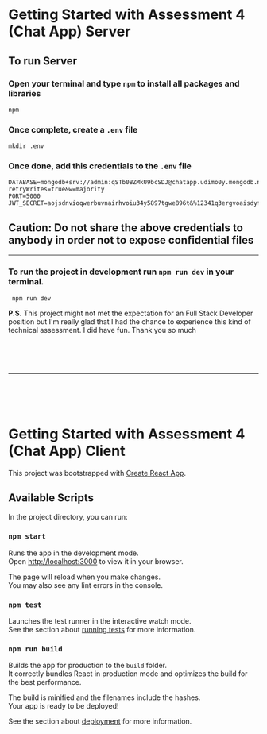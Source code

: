 # Getting Started with Assessment 4 (Chat App) Server

## **To run Server**

### Open your terminal and type `npm` to install all packages and libraries

```
npm
```

### Once complete, create a `.env` file

```
mkdir .env
```

### Once done, add this credentials to the `.env` file

```
DATABASE=mongodb+srv://admin:qSTb0BZMkU9bcSDJ@chatapp.udimo0y.mongodb.net/chatApp?retryWrites=true&w=majority
PORT=5000
JWT_SECRET=aojsdnvioqwerbuvnairhvoiu34y5897tgwe896t&%12341q3ergvoaisdyfvb972q456
```

## **Caution**: Do not share the above credentials to anybody in order not to expose confidential files

---

### To run the project in development run `npm run dev` in your terminal.

```
 npm run dev
```

**P.S.** This project might not met the expectation for an Full Stack Developer position but I'm really glad that I had the chance to experience this kind of technical assessment. I did have fun. Thank you so much

<br>
<br>
<br>

---

<br>
<br>
<br>

# Getting Started with Assessment 4 (Chat App) Client

This project was bootstrapped with [Create React App](https://github.com/facebook/create-react-app).

## Available Scripts

In the project directory, you can run:

### `npm start`

Runs the app in the development mode.\
Open [http://localhost:3000](http://localhost:3000) to view it in your browser.

The page will reload when you make changes.\
You may also see any lint errors in the console.

### `npm test`

Launches the test runner in the interactive watch mode.\
See the section about [running tests](https://facebook.github.io/create-react-app/docs/running-tests) for more information.

### `npm run build`

Builds the app for production to the `build` folder.\
It correctly bundles React in production mode and optimizes the build for the best performance.

The build is minified and the filenames include the hashes.\
Your app is ready to be deployed!

See the section about [deployment](https://facebook.github.io/create-react-app/docs/deployment) for more information.
